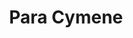 ---
name: Para Cymene
title: Para Cymene
details:
  - detail:
      key: Specific Gravity
      value: 0.853 to 0.860
  - detail:
      key: Flash Point
      value: 52 deg C
  - detail:
      key: Physical State
      value: Liquid
  - detail:
      key: Usage
      value: Fragrance, Flavour, Pharma
  - detail:
      key: Brand
      value: Natural Aroma
  - detail:
      key: Boiling Point
      value: 177 deg C
  - detail:
      key: Melting Point
      value: -68 deg C
  - detail:
      key: Odour
      value: Characteristic spicy odour.
  - detail:
      key: Source
      value: Para Cymene is sourced from Ajwain oil by the fractional distillation process.
  - detail:
      key: Molecular Weight
      value: 134.21 g/mol
  - detail:
      key: Molecular Formula
      value: C10H14
  - detail:
      key: FEMA No
      value: 2356
  - detail:
      key: EC No
      value: 202-796-7.
  - detail:
      key: CAS No
      value: 99-87-6
  - detail:
      key: Packaging Size
      value: 5, 25, 200 Kg
  - detail:
      key: Packaging Type
      value: Can, Barrel
showOnHome: false
thumbnail: https://5.imimg.com/data5/SELLER/Default/2021/12/GK/IO/IQ/3823480/para-cymene-500x500.png
productImages:
  - https://ucarecdn.com/8213c725-21d0-4ac0-ad5e-c1975c20032b/
category: natural isolates
---